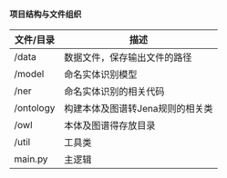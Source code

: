 #### 项目结构与文件组织

| 文件/目录 | 描述                             |
| --------- | -------------------------------- |
| /data     | 数据文件，保存输出文件的路径     |
| /model    | 命名实体识别模型                 |
| /ner      | 命名实体识别的相关代码           |
| /ontology | 构建本体及图谱转Jena规则的相关类 |
| /owl      | 本体及图谱得存放目录             |
| /util     | 工具类                           |
| main.py   | 主逻辑                           |

